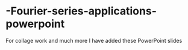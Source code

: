 # -Fourier-series-applications-powerpoint
For collage work and much more I have added these PowerPoint slides
